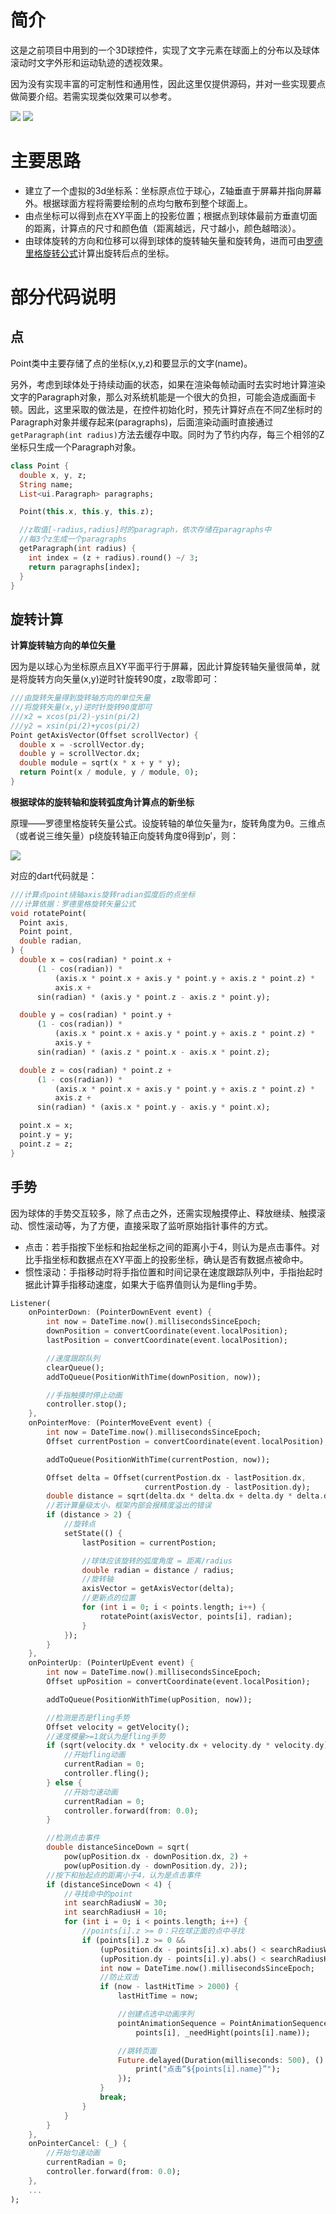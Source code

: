# 简介

这是之前项目中用到的一个3D球控件，实现了文字元素在球面上的分布以及球体滚动时文字外形和运动轨迹的透视效果。

因为没有实现丰富的可定制性和通用性，因此这里仅提供源码，并对一些实现要点做简要介绍。若需实现类似效果可以参考。

![](1.png) ![](2.gif)

# 主要思路

- 建立了一个虚拟的3d坐标系：坐标原点位于球心，Z轴垂直于屏幕并指向屏幕外。根据球面方程将需要绘制的点均匀散布到整个球面上。
- 由点坐标可以得到点在XY平面上的投影位置；根据点到球体最前方垂直切面的距离，计算点的尺寸和颜色值（距离越远，尺寸越小，颜色越暗淡）。
- 由球体旋转的方向和位移可以得到球体的旋转轴矢量和旋转角，进而可由[罗德里格旋转公式](https://baike.baidu.com/item/%E7%BD%97%E5%BE%B7%E9%87%8C%E6%A0%BC%E6%97%8B%E8%BD%AC%E5%85%AC%E5%BC%8F)计算出旋转后点的坐标。

# 部分代码说明

## 点

Point类中主要存储了点的坐标(x,y,z)和要显示的文字(name)。

另外，考虑到球体处于持续动画的状态，如果在渲染每帧动画时去实时地计算渲染文字的Paragraph对象，那么对系统机能是一个很大的负担，可能会造成画面卡顿。因此，这里采取的做法是，在控件初始化时，预先计算好点在不同Z坐标时的Paragraph对象并缓存起来(paragraphs)，后面渲染动画时直接通过`getParagraph(int radius)`方法去缓存中取。同时为了节约内存，每三个相邻的Z坐标只生成一个Paragraph对象。

```dart
class Point {
  double x, y, z;
  String name;
  List<ui.Paragraph> paragraphs;

  Point(this.x, this.y, this.z);

  //z取值[-radius,radius]时的paragraph，依次存储在paragraphs中
  //每3个z生成一个paragraphs
  getParagraph(int radius) {
    int index = (z + radius).round() ~/ 3;
    return paragraphs[index];
  }
}
```

## 旋转计算

**计算旋转轴方向的单位矢量**

因为是以球心为坐标原点且XY平面平行于屏幕，因此计算旋转轴矢量很简单，就是将旋转方向矢量(x,y)逆时针旋转90度，z取零即可：

```dart
///由旋转矢量得到旋转轴方向的单位矢量
///将旋转矢量(x,y)逆时针旋转90度即可
///x2 = xcos(pi/2)-ysin(pi/2)
///y2 = xsin(pi/2)+ycos(pi/2)
Point getAxisVector(Offset scrollVector) {
  double x = -scrollVector.dy;
  double y = scrollVector.dx;
  double module = sqrt(x * x + y * y);
  return Point(x / module, y / module, 0);
}
```

**根据球体的旋转轴和旋转弧度角计算点的新坐标**

原理——罗德里格旋转矢量公式。设旋转轴的单位矢量为r，旋转角度为θ。三维点（或者说三维矢量）p绕旋转轴正向旋转角度θ得到p′，则：

![](3.png)

对应的dart代码就是：

```dart
///计算点point绕轴axis旋转radian弧度后的点坐标
///计算依据：罗德里格旋转矢量公式
void rotatePoint(
  Point axis,
  Point point,
  double radian,
) {
  double x = cos(radian) * point.x +
      (1 - cos(radian)) *
          (axis.x * point.x + axis.y * point.y + axis.z * point.z) *
          axis.x +
      sin(radian) * (axis.y * point.z - axis.z * point.y);

  double y = cos(radian) * point.y +
      (1 - cos(radian)) *
          (axis.x * point.x + axis.y * point.y + axis.z * point.z) *
          axis.y +
      sin(radian) * (axis.z * point.x - axis.x * point.z);

  double z = cos(radian) * point.z +
      (1 - cos(radian)) *
          (axis.x * point.x + axis.y * point.y + axis.z * point.z) *
          axis.z +
      sin(radian) * (axis.x * point.y - axis.y * point.x);

  point.x = x;
  point.y = y;
  point.z = z;
}
```

## 手势

因为球体的手势交互较多，除了点击之外，还需实现触摸停止、释放继续、触摸滚动、惯性滚动等，为了方便，直接采取了监听原始指针事件的方式。

- 点击：若手指按下坐标和抬起坐标之间的距离小于4，则认为是点击事件。对比手指坐标和数据点在XY平面上的投影坐标，确认是否有数据点被命中。
- 惯性滚动：手指移动时将手指位置和时间记录在速度跟踪队列中，手指抬起时据此计算手指移动速度，如果大于临界值则认为是fling手势。

```dart
Listener(
    onPointerDown: (PointerDownEvent event) {
        int now = DateTime.now().millisecondsSinceEpoch;
        downPosition = convertCoordinate(event.localPosition);
        lastPosition = convertCoordinate(event.localPosition);

        //速度跟踪队列
        clearQueue();
        addToQueue(PositionWithTime(downPosition, now));

        //手指触摸时停止动画
        controller.stop();
    },
    onPointerMove: (PointerMoveEvent event) {
        int now = DateTime.now().millisecondsSinceEpoch;
        Offset currentPostion = convertCoordinate(event.localPosition);

        addToQueue(PositionWithTime(currentPostion, now));

        Offset delta = Offset(currentPostion.dx - lastPosition.dx,
                              currentPostion.dy - lastPosition.dy);
        double distance = sqrt(delta.dx * delta.dx + delta.dy * delta.dy);
        //若计算量级太小，框架内部会报精度溢出的错误
        if (distance > 2) {
            //旋转点
            setState(() {
                lastPosition = currentPostion;

                //球体应该旋转的弧度角度 = 距离/radius
                double radian = distance / radius;
                //旋转轴
                axisVector = getAxisVector(delta);
                //更新点的位置
                for (int i = 0; i < points.length; i++) {
                    rotatePoint(axisVector, points[i], radian);
                }
            });
        }
    },
    onPointerUp: (PointerUpEvent event) {
        int now = DateTime.now().millisecondsSinceEpoch;
        Offset upPosition = convertCoordinate(event.localPosition);

        addToQueue(PositionWithTime(upPosition, now));

        //检测是否是fling手势
        Offset velocity = getVelocity();
        //速度模量>=1就认为是fling手势
        if (sqrt(velocity.dx * velocity.dx + velocity.dy * velocity.dy) >= 1) {
            //开始fling动画
            currentRadian = 0;
            controller.fling();
        } else {
            //开始匀速动画
            currentRadian = 0;
            controller.forward(from: 0.0);
        }

        //检测点击事件
        double distanceSinceDown = sqrt(
            pow(upPosition.dx - downPosition.dx, 2) +
            pow(upPosition.dy - downPosition.dy, 2));
        //按下和抬起点的距离小于4，认为是点击事件
        if (distanceSinceDown < 4) {
            //寻找命中的point
            int searchRadiusW = 30;
            int searchRadiusH = 10;
            for (int i = 0; i < points.length; i++) {
                //points[i].z >= 0：只在球正面的点中寻找
                if (points[i].z >= 0 &&
                    (upPosition.dx - points[i].x).abs() < searchRadiusW &&
                    (upPosition.dy - points[i].y).abs() < searchRadiusH) {
                    int now = DateTime.now().millisecondsSinceEpoch;
                    //防止双击
                    if (now - lastHitTime > 2000) {
                        lastHitTime = now;

                        //创建点选中动画序列
                        pointAnimationSequence = PointAnimationSequence(
                            points[i], _needHight(points[i].name));

                        //跳转页面
                        Future.delayed(Duration(milliseconds: 500), () {
                            print("点击“${points[i].name}”");
                        });
                    }
                    break;
                }
            }
        }
    },
    onPointerCancel: (_) {
        //开始匀速动画
        currentRadian = 0;
        controller.forward(from: 0.0);
    },
    ...
);
